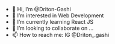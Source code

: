 - 👋 Hi, I’m @Driton-Gashi
- 👀 I’m interested in Web Development
- 🌱 I’m currently learning React JS
- 💞️ I’m looking to collaborate on ...
- 📫 How to reach me: IG @Driton_.gashi

<!---
Driton-Gashi/Driton-Gashi is a ✨ special ✨ repository because its `README.md` (this file) appears on your GitHub profile.
You can click the Preview link to take a look at your changes.
--->
